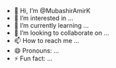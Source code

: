 - 👋 Hi, I’m @MubashirAmirK
- 👀 I’m interested in ...
- 🌱 I’m currently learning ...
- 💞️ I’m looking to collaborate on ...
- 📫 How to reach me ...
- 😄 Pronouns: ...
- ⚡ Fun fact: ...

<!---
MubashirAmirK/MubashirAmirK is a ✨ special ✨ repository because its `README.md` (this file) appears on your GitHub profile.
You can click the Preview link to take a look at your changes.
--->
